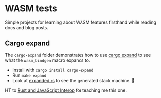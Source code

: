 # WASM tests

Simple projects for learning about WASM features firsthand while reading docs and blog posts.

## Cargo expand

The `cargo-expand` folder demonstrates how to use [cargo expand](https://github.com/dtolnay/cargo-expand) to see what the `wasm_bindgen` macro expands to. 

* Install with `cargo install cargo-expand`
* Run `make expand`
* Look at [expanded.rs](./expanded.rs) to see the generated stack machine. 🙂

HT to [Rust and JavaScript Interop](https://blog.ryanlevick.com/posts/wasm-bindgen-interop/) for teaching me this one. 